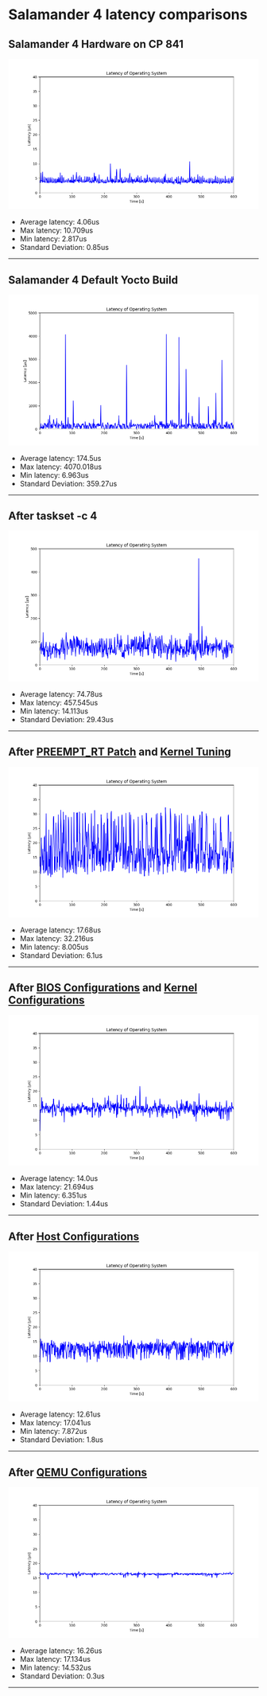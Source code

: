 # Salamander 4 latency comparisons

## Salamander 4 Hardware on CP 841

![Hardware](0hardware/max_latency_hardware/max_latency_hardware.png)

- Average latency: 4.06us
- Max latency: 10.709us
- Min latency: 2.817us
- Standard Deviation: 0.85us

---

## Salamander 4 Default Yocto Build

![Default](1default/max_latency_default/max_latency_default.png)

- Average latency: 174.5us
- Max latency: 4070.018us
- Min latency: 6.963us
- Standard Deviation: 359.27us

---

## After taskset -c 4

![Taskset](2taskset/max_latency_taskset/max_latency_taskset.png)

- Average latency: 74.78us
- Max latency: 457.545us
- Min latency: 14.113us
- Standard Deviation: 29.43us

---

## After [PREEMPT_RT Patch](../../general/protocol.md#enable-preempt_rt-kernel) and [Kernel Tuning](../salamander4/latency_reduction/latency_reduction_steps.md#according-to-real-time-programming-with-linux) 

![RT](3rt/max_latency_rt/max_latency_rt.png)

- Average latency: 17.68us
- Max latency: 32.216us
- Min latency: 8.005us
- Standard Deviation: 6.1us

---

## After [BIOS Configurations](../salamander4/latency_reduction/latency_reduction_steps.md#bios-configurations) and [Kernel Configurations](../salamander4/latency_reduction/latency_reduction_steps.md#kernel-configurations)

![rt_kernelparam](4rt_kernelparam/max_latency_rt_kernelparam/max_latency_rt_kernelparam.png)

- Average latency: 14.0us
- Max latency: 21.694us
- Min latency: 6.351us
- Standard Deviation: 1.44us

---

## After [Host Configurations](../salamander4/latency_reduction/latency_reduction_steps.md#host-configurations)

![rt_kernelparam_host](5rt_kernelparam_host/max_latency_rt_kernelparam_host/max_latency_rt_kernelparam_host.png)

- Average latency: 12.61us
- Max latency: 17.041us
- Min latency: 7.872us
- Standard Deviation: 1.8us

---

## After [QEMU Configurations](../salamander4/latency_reduction/latency_reduction_steps.md#qemu-configurations)

![rt_kernelparam_host_qemu](6rt_kernelparam_host_qemu/max_latency_rt_kernelparam_host_qemu/max_latency_rt_kernelparam_host_qemu.png)

- Average latency: 16.26us
- Max latency: 17.134us
- Min latency: 14.532us
- Standard Deviation: 0.3us

---
